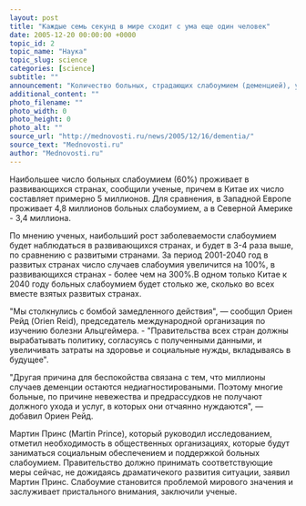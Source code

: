 ```yaml
---
layout: post
title: "Каждые семь секунд в мире сходит с ума еще один человек"
date: 2005-12-20 00:00:00 +0000
topic_id: 2
topic_name: "Наука"
topic_slug: science
categories: [science]
subtitle: ""
announcement: "Количество больных, страдающих слабоумием (деменцией), удвоится через 20 лет, сообщается в журнале The Lancet. По оценке ученых, в настоящее время слабоумием страдает 24,3 миллиона человек, к 2020 году это число составит 42 миллиона, а к 2040 году достигнет 81 миллиона. Отчет был подготовлен британскими учеными для международной организация по изучению болезни Альцгеймера (Alzheimer's Disease International)."
additional_content: ""
photo_filename: ""
photo_width: 0
photo_height: 0
photo_alt: ""
source_url: "http://mednovosti.ru/news/2005/12/16/dementia/"
source_text: "Mednovosti.ru"
author: "Mednovosti.ru"
---
```

Наибольшее число больных слабоумием (60%) проживает в развивающихся странах, сообщили ученые, причем в Китае их число составляет примерно 5 миллионов. Для сравнения, в Западной Европе проживает 4,8 миллионов больных слабоумием, а в Северной Америке - 3,4 миллиона.

По мнению ученых, наибольший рост заболеваемости слабоумием будет наблюдаться в развивающихся странах, и будет в 3-4 раза выше, по сравнению с развитыми странами. За период 2001-2040 год в развитых странах число случаев слабоумия увеличится на 100%, в развивающихся странах - более чем на 300%.В одном только Китае к 2040 году больных слабоумием будет столько же, сколько во всех вместе взятых развитых странах.

"Мы столкнулись с бомбой замедленного действия", &mdash; сообщил Ориен Рейд (Orien Reid), председатель международной организация по изучению болезни Альцгеймера. - "Правительства всех стран должны вырабатывать политику, согласуясь с полученными данными, и увеличивать затраты на здоровье и социальные нужды, вкладываясь в будущее".

"Другая причина для беспокойства связана с тем, что миллионы случаев деменции остаются недиагностироваными. Поэтому многие больные, по причине невежества и предрассудков не получают должного ухода и услуг, в которых они отчаянно нуждаются", &mdash; добавил Ориен Рейд.

Мартин Принс (Martin Prince), который руководил исследованием, отметил необходимость в общественных организациях, которые будут заниматься социальным обеспечением и поддержкой больных слабоумием. Правительство должно принимать соответствующие меры сейчас, не дожидаясь драматичекого развития ситуации, заявил Мартин Принс. Слабоумие становится проблемой мирового значения и заслуживает пристального внимания, заключили ученые.
